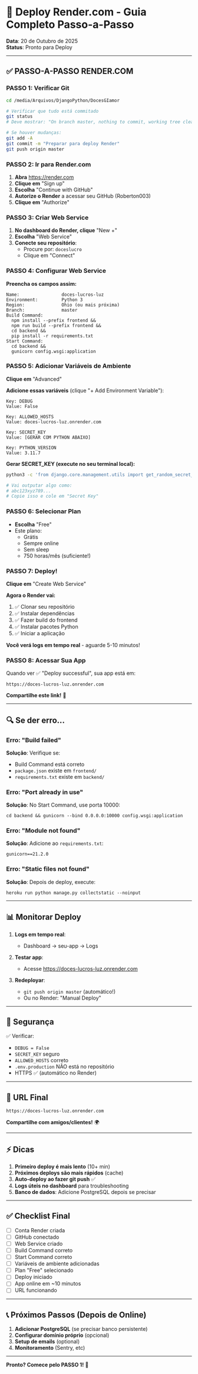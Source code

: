 # 🚀 Deploy Render.com - Guia Completo Passo-a-Passo

**Data**: 20 de Outubro de 2025  
**Status**: Pronto para Deploy  

---

## ✅ PASSO-A-PASSO RENDER.COM

### PASSO 1: Verificar Git

```bash
cd /media/Arquivos/DjangoPython/DocesGIamor

# Verificar que tudo está commitado
git status
# Deve mostrar: "On branch master, nothing to commit, working tree clean"

# Se houver mudanças:
git add -A
git commit -m "Preparar para deploy Render"
git push origin master
```

### PASSO 2: Ir para Render.com

1. **Abra** https://render.com
2. **Clique em** "Sign up"
3. **Escolha** "Continue with GitHub" 
4. **Autorize o Render** a acessar seu GitHub (Roberton003)
5. **Clique em** "Authorize"

### PASSO 3: Criar Web Service

1. **No dashboard do Render, clique** "New +"
2. **Escolha** "Web Service"
3. **Conecte seu repositório**:
   - Procure por: `doceslucro`
   - Clique em "Connect"

### PASSO 4: Configurar Web Service

**Preencha os campos assim:**

```
Name:                doces-lucros-luz
Environment:         Python 3
Region:              Ohio (ou mais próxima)
Branch:              master
Build Command:       
  npm install --prefix frontend && 
  npm run build --prefix frontend && 
  cd backend && 
  pip install -r requirements.txt
Start Command:       
  cd backend && 
  gunicorn config.wsgi:application
```

### PASSO 5: Adicionar Variáveis de Ambiente

**Clique em** "Advanced" 

**Adicione essas variáveis** (clique "+ Add Environment Variable"):

```
Key: DEBUG
Value: False

Key: ALLOWED_HOSTS  
Value: doces-lucros-luz.onrender.com

Key: SECRET_KEY
Value: [GERAR COM PYTHON ABAIXO]

Key: PYTHON_VERSION
Value: 3.11.7
```

**Gerar SECRET_KEY (execute no seu terminal local):**
```bash
python3 -c 'from django.core.management.utils import get_random_secret_key; print(get_random_secret_key())'

# Vai outputar algo como: 
# abc123xyz789...
# Copie isso e cole em "Secret Key"
```

### PASSO 6: Selecionar Plan

- **Escolha** "Free"
- Este plano:
  - Grátis
  - Sempre online
  - Sem sleep
  - 750 horas/mês (suficiente!)

### PASSO 7: Deploy!

**Clique em** "Create Web Service"

**Agora o Render vai:**
1. ✅ Clonar seu repositório
2. ✅ Instalar dependências
3. ✅ Fazer build do frontend
4. ✅ Instalar pacotes Python
5. ✅ Iniciar a aplicação

**Você verá logs em tempo real** - aguarde 5-10 minutos!

### PASSO 8: Acessar Sua App

Quando ver ✅ "Deploy successful", sua app está em:

```
https://doces-lucros-luz.onrender.com
```

**Compartilhe este link!** 🎉

---

## 🔍 Se der erro...

### Erro: "Build failed"
**Solução**: Verifique se:
- Build Command está correto
- `package.json` existe em `frontend/`
- `requirements.txt` existe em `backend/`

### Erro: "Port already in use"
**Solução**: No Start Command, use porta 10000:
```
cd backend && gunicorn --bind 0.0.0.0:10000 config.wsgi:application
```

### Erro: "Module not found"
**Solução**: Adicione ao `requirements.txt`:
```
gunicorn==21.2.0
```

### Erro: "Static files not found"
**Solução**: Depois de deploy, execute:
```
heroku run python manage.py collectstatic --noinput
```

---

## 📊 Monitorar Deploy

1. **Logs em tempo real**:
   - Dashboard → seu-app → Logs
   
2. **Testar app**:
   - Acesse https://doces-lucros-luz.onrender.com
   
3. **Redeployar**:
   - `git push origin master` (automático!)
   - Ou no Render: "Manual Deploy"

---

## 🔐 Segurança

✅ Verificar:
- `DEBUG = False`
- `SECRET_KEY` seguro
- `ALLOWED_HOSTS` correto
- `.env.production` NÃO está no repositório
- HTTPS ✅ (automático no Render)

---

## 🎯 URL Final

```
https://doces-lucros-luz.onrender.com
```

**Compartilhe com amigos/clientes!** 🌍

---

## ⚡ Dicas

1. **Primeiro deploy é mais lento** (10+ min)
2. **Próximos deploys são mais rápidos** (cache)
3. **Auto-deploy ao fazer git push** ✅
4. **Logs úteis no dashboard** para troubleshooting
5. **Banco de dados**: Adicione PostgreSQL depois se precisar

---

## ✅ Checklist Final

- [ ] Conta Render criada
- [ ] GitHub conectado
- [ ] Web Service criado
- [ ] Build Command correto
- [ ] Start Command correto
- [ ] Variáveis de ambiente adicionadas
- [ ] Plan "Free" selecionado
- [ ] Deploy iniciado
- [ ] App online em ~10 minutos
- [ ] URL funcionando

---

## 📞 Próximos Passos (Depois de Online)

1. **Adicionar PostgreSQL** (se precisar banco persistente)
2. **Configurar domínio próprio** (opcional)
3. **Setup de emails** (optional)
4. **Monitoramento** (Sentry, etc)

---

**Pronto? Comece pelo PASSO 1!** 🚀
